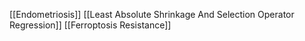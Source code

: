 [[Endometriosis]]
[[Least Absolute Shrinkage And Selection Operator Regression]]
[[Ferroptosis Resistance]]
